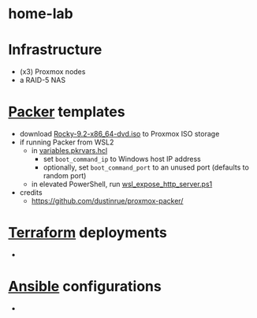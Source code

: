 # home-lab

# Infrastructure
- (x3) Proxmox nodes
- a RAID-5 NAS

# [Packer](packer/) templates
- download [Rocky-9.2-x86_64-dvd.iso](http://dl.rockylinux.org/pub/rocky/9.2/isos/x86_64/Rocky-9.2-x86_64-dvd.iso) to Proxmox ISO storage
- if running Packer from WSL2
  - in [variables.pkrvars.hcl](packer/variables.pkrvars.hcl)
    - set `boot_command_ip` to Windows host IP address
    - optionally, set `boot_command_port` to an unused port (defaults to random port)
  - in elevated PowerShell, run [wsl_expose_http_server.ps1](packer/wsl_expose_http_server.ps1)
- credits
  - https://github.com/dustinrue/proxmox-packer/

# [Terraform](terraform/) deployments
- 

# [Ansible](ansible/) configurations
- 
